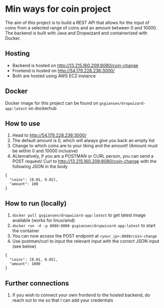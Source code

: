 # Min ways for coin project
The aim of this project is to build a REST API that allows for the input of coins from a selected range of coins and an amount between 0 and 10000.
The backend is built with Java and Dropwizard and containerized with Docker.

## Hosting
- Backend is hosted on http://13.215.160.209:8080/coin-change
- Frontend is hosted on http://54.179.228.236:3000/
- Both are hosted using AWS EC2 instance

## Docker
Docker image for this project can be found on `gsgiansen/dropwizard-app:latest` on dockerhub

## How to use 
1. Head to http://54.179.228.236:3000/
2. The default amount is 0, which will always give you back an empty list
3. Change to which coins are to your liking and the amount! (Amount must be within 0 and 10000 inclusive)
4. ALtenratively, if you are a POSTMAN or CURL person, you can send a POST request/ Curl to http://13.215.160.209:8080/coin-change with the following JSON in the body
```agsl
{
  "coins": [0.01, 0.02],
  "amount": 100
}
```


## How to run (locally)
1. `docker pull gsgiansen/dropwizard-app:latest` to get latest image available (works for linux/amd)
2. `docker run -d -p 8080:8080 gsgiansen/dropwizard-app:latest` to start the container
3. You can now access the POST endpoint at `<your_ip>:8080/coin-change`
4. Use postman/curl to input the relevant input with the correct JSON input (see below)
```agsl
{
  "coins": [0.01, 0.05],
  "amount": 1000
}
```


## Further connections
1. If you wish to connect your own frontend to the hosted backend, do reach out to me so that I can add your credentials